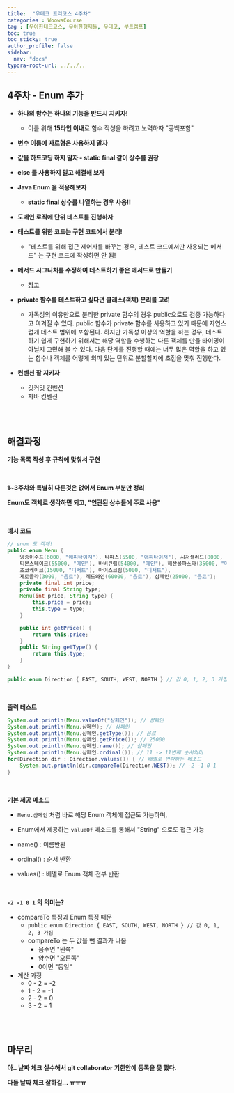 ```yaml
---
title:  "우테코 프리코스 4주차"
categories : WoowaCourse
tag : [우아한테크코스, 우아한형제들, 우테코, 부트캠프]
toc: true
toc_sticky: true
author_profile: false
sidebar:
  nav: "docs"
typora-root-url: ../../..
---
```




## 4주차 - Enum 추가

* **하나의 함수는 하나의 기능을 반드시 지키자!**
  * 이를 위해 **15라인 이내**로 함수 작성을 하려고 노력하자 "공백포함"
* **변수 이름에 자료형은 사용하지 말자**
* **값을 하드코딩 하지 말자 - static final 같이 상수를 권장**
* **else 를 사용하지 말고 해결해 보자**
* **Java Enum 을 적용해보자**
  * **static final 상수를 나열하는 경우 사용!!**

* **도메인 로직에 단위 테스트를 진행하자**
* **테스트를 위한 코드는 구현 코드에서 분리!**
  * "테스트를 위해 접근 제어자를 바꾸는 경우, 테스트 코드에서만 사용되는 메서드" 는 구현 코드에 작성하면 안 됨!

* **메서드 시그니처를 수정하여 테스트하기 좋은 메서드로 만들기**
  * [참고](https://tecoble.techcourse.co.kr/post/2020-05-07-appropriate_method_for_test_by_parameter/)

* **private 함수를 테스트하고 싶다면 클래스(객체) 분리를 고려**
  * 가독성의 이유만으로 분리한 private 함수의 경우 public으로도 검증 가능하다고 여겨질 수 있다. public 함수가 private 함수를 사용하고 있기 때문에 자연스럽게 테스트 범위에 포함된다. 하지만 가독성 이상의 역할을 하는 경우, 테스트하기 쉽게 구현하기 위해서는 해당 역할을 수행하는 다른 객체를 만들 타이밍이 아닐지 고민해 볼 수 있다. 다음 단계를 진행할 때에는 너무 많은 역할을 하고 있는 함수나 객체를 어떻게 의미 있는 단위로 분할할지에 초점을 맞춰 진행한다.

* **컨벤션 잘 지키자**
  * 깃커밋 컨벤션
  * 자바 컨벤션

<br>

<br>

## 해결과정

**기능 목록 작성 후 규칙에 맞춰서 구현**

<br>

**1~3주차와 특별히 다른것은 없어서 Enum 부분만 정리**

**Enum도 객체로 생각하면 되고, "연관된 상수들에 주로 사용"**

<br>

**예시 코드**

```java
// enum 도 객체!
public enum Menu {
    양송이수프(6000, "애피타이저"), 타파스(5500, "애피타이저"), 시저샐러드(8000, "애피타이저"),
    티본스테이크(55000, "메인"), 바비큐립(54000, "메인"), 해산물파스타(35000, "메인"), 크리스마스파스타(25000, "메인"),
    초코케이크(15000, "디저트"), 아이스크림(5000, "디저트"),
    제로콜라(3000, "음료"), 레드와인(60000, "음료"), 샴페인(25000, "음료");
    private final int price;
    private final String type;
    Menu(int price, String type) {
        this.price = price;
        this.type = type;
    }

    public int getPrice() {
        return this.price;
    }
    public String getType() {
        return this.type;
    }
}

public enum Direction { EAST, SOUTH, WEST, NORTH } // 값 0, 1, 2, 3 가짐
```

<br>

**출력 테스트**

```java
System.out.println(Menu.valueOf("샴페인")); // 샴페인
System.out.println(Menu.샴페인); // 샴페인
System.out.println(Menu.샴페인.getType()); // 음료
System.out.println(Menu.샴페인.getPrice()); // 25000
System.out.println(Menu.샴페인.name()); // 샴페인
System.out.println(Menu.샴페인.ordinal()); // 11 -> 11번째 순서의미
for(Direction dir : Direction.values()) { // 배열로 반환하는 메소드
    System.out.println(dir.compareTo(Direction.WEST)); // -2 -1 0 1
}
```

<br>

**기본 제공 메소드**

* `Menu.샴페인` 처럼 바로 해당 Enum 객체에 접근도 가능하며,

* Enum에서 제공하는 `valueOf` 메소드를 통해서 "String" 으로도 접근 가능

* name() : 이름반환

* ordinal() : 순서 반환

* values() : 배열로 Enum 객체 전부 반환

<br>

**`-2 -1 0 1` 의 의미는?**

* compareTo 특징과 Enum 특징 때문
  * `public enum Direction { EAST, SOUTH, WEST, NORTH } // 값 0, 1, 2, 3 가짐`
  * compareTo 는 두 값을 뺀 결과가 나옴
    * 음수면 "왼쪽"
    * 양수면 "오른쪽"
    * 0이면 "동일"
* 계산 과정
  * 0 - 2 = -2
  * 1 - 2 = -1
  * 2 - 2 = 0
  * 3 - 2 = 1

<br>

<br>

## 마무리

**아.. 날짜 체크 실수해서 git collaborator 기한안에 등록을 못 했다.**

**다들 날짜 체크 잘하길... ㅠㅠㅠ**
